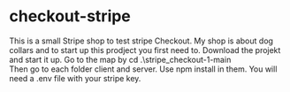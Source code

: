 # checkout-stripe
This is a small Stripe shop to test stripe Checkout. My shop is about dog collars and to start up this prodject you first need to.
Download the projekt and start it up.
Go to the map by cd .\stripe_checkout-1-main\
Then go to each folder client and server.
Use npm install in them.
You will need a .env file with your stripe key.

